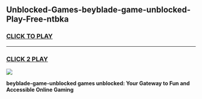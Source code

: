 
## Unblocked-Games-beyblade-game-unblocked-Play-Free-ntbka
<h3>
<a href="https://premium76.site?title=beyblade-game-unblocked&ref=18A1">CLICK TO PLAY</a></h3>
<hr>

<h3>
<a href="https://premium76.site?title=beyblade-game-unblocked&ref=18A1">CLICK 2 PLAY</a>
  
</h3>

<a href="https://premium76.site?title=beyblade-game-unblocked&ref=18A1"><img src="https://clearcache.store/games.png"></a>


**beyblade-game-unblocked games unblocked: Your Gateway to Fun and Accessible Online Gaming**
